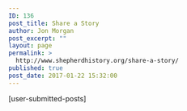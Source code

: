 ```yaml
---
ID: 136
post_title: Share a Story
author: Jon Morgan
post_excerpt: ""
layout: page
permalink: >
  http://www.shepherdhistory.org/share-a-story/
published: true
post_date: 2017-01-22 15:32:00
---
```

[user-submitted-posts]